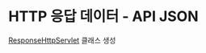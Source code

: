 # HTTP 응답 데이터 - API JSON

[ResponseHttpServlet](../src/main/java/hello/servlet/basic/response/ResponseJsonServlet.java) 클래스 생성